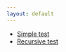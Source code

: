 ```yaml
---
layout: default
---
```


* [Simple test](/page/index.html)
* [Recursive test](/recursive/index.html)
